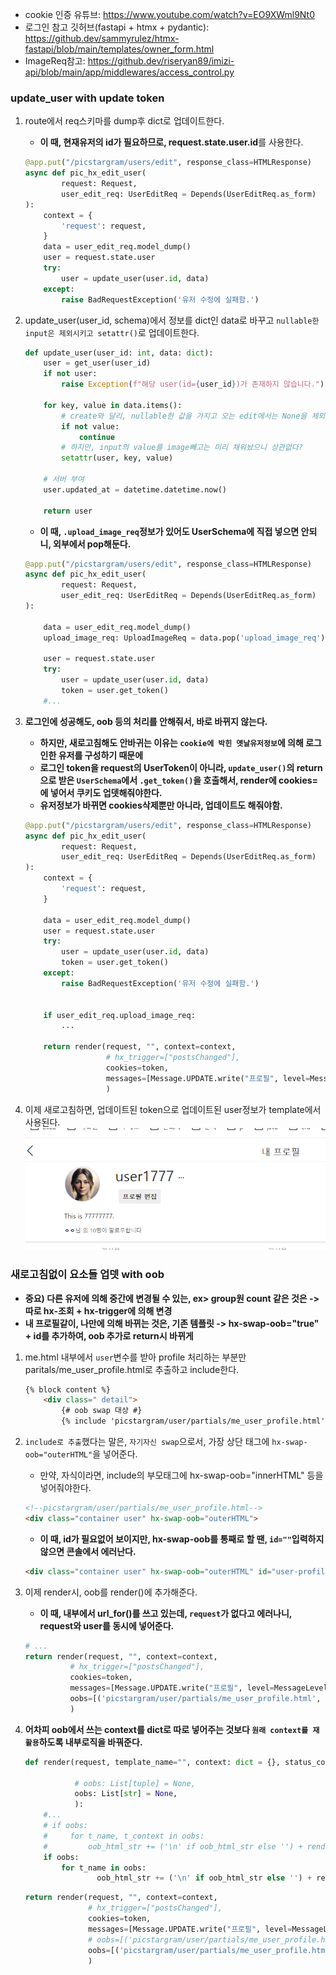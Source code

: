 - cookie 인증 유튜브: https://www.youtube.com/watch?v=EO9XWml9Nt0
- 로그인 참고 깃허브(fastapi + htmx + pydantic): https://github.dev/sammyrulez/htmx-fastapi/blob/main/templates/owner_form.html
- ImageReq참고: https://github.dev/riseryan89/imizi-api/blob/main/app/middlewares/access_control.py

### update_user with update token

1. route에서 req스키마를 dump후 dict로 업데이트한다.
    - **이 때, 현재유저의 id가 필요하므로, request.state.user.id**를 사용한다.
    ```python
    @app.put("/picstargram/users/edit", response_class=HTMLResponse)
    async def pic_hx_edit_user(
            request: Request,
            user_edit_req: UserEditReq = Depends(UserEditReq.as_form)
    ):
        context = {
            'request': request,
        }
        data = user_edit_req.model_dump()
        user = request.state.user
        try:
            user = update_user(user.id, data)
        except:
            raise BadRequestException('유저 수정에 실패함.')
    ```
2. update_user(user_id, schema)에서 정보를 dict인 data로 바꾸고 `nullable한 input은 제외시키고 setattr()`로 업데이트한다.
    ```python
    def update_user(user_id: int, data: dict):
        user = get_user(user_id)
        if not user:
            raise Exception(f"해당 user(id={user_id})가 존재하지 않습니다.")
    
        for key, value in data.items():
            # create와 달리, nullable한 값을 가지고 오는 edit에서는 None을 제외하고 수정한다.
            if not value:
                continue
            # 하지만, input의 value를 image빼고는 미리 채워놨으니 상관없다?
            setattr(user, key, value)
    
        # 서버 부여
        user.updated_at = datetime.datetime.now()
    
        return user
    ```
    - **이 때, `.upload_image_req`정보가 있어도 UserSchema에 직접 넣으면 안되니, 외부에서 pop해둔다.**
    ```python
    @app.put("/picstargram/users/edit", response_class=HTMLResponse)
    async def pic_hx_edit_user(
            request: Request,
            user_edit_req: UserEditReq = Depends(UserEditReq.as_form)
    ):
    
        data = user_edit_req.model_dump()
        upload_image_req: UploadImageReq = data.pop('upload_image_req')
        
        user = request.state.user
        try:
            user = update_user(user.id, data)
            token = user.get_token()
        #...
    ```

   
3. **로그인에 성공해도, oob 등의 처리를 안해줘서, 바로 바뀌지 않는다.**
    - **하지만, 새로고침해도 안바귀는 이유는 `cookie에 박힌 옛날유저정보`에 의해 로그인한 유저를 구성하기 때문에**
    - **로그인 token을  request의 UserToken이 아니라, `update_user()`의 return으로 받은 `UserSchema`에서 `.get_token()`을 호출해서, render에 cookies=에 넣어서 쿠키도 업뎃해줘야한다.**
    - **유저정보가 바뀌면 cookies삭제뿐만 아니라, 업데이트도 해줘야함.**
    ```python
    @app.put("/picstargram/users/edit", response_class=HTMLResponse)
    async def pic_hx_edit_user(
            request: Request,
            user_edit_req: UserEditReq = Depends(UserEditReq.as_form)
    ):
        context = {
            'request': request,
        }
    
        data = user_edit_req.model_dump()
        user = request.state.user
        try:
            user = update_user(user.id, data)
            token = user.get_token()
        except:
            raise BadRequestException('유저 수정에 실패함.')
    
    
        if user_edit_req.upload_image_req:
            ...
    
        return render(request, "", context=context,
                      # hx_trigger=["postsChanged"],
                      cookies=token,
                      messages=[Message.UPDATE.write("프로필", level=MessageLevel.INFO)]
                      )
    
    ```
   
4. 이제 새로고침하면, 업데이트된  token으로 업데이트된 user정보가 template에서 사용된다.
    ![img.png](../images/118.png)




### 새로고침없이 요소들 업뎃 with oob
- **중요) 다른 유저에 의해 중간에 변경될 수 있는, ex> group원 count 같은 것은 -> 따로 hx-조회  + hx-trigger에 의해 변경**
- **내 프로필같이, 나만에 의해 바뀌는 것은, 기존 템플릿 -> hx-swap-oob="true" + id를 추가하여, oob 추가로 return시 바뀌게**


1. me.html 내부에서 `user`변수를 받아 profile 처리하는 부분만 paritals/me_user_profile.html로 추출하고 include한다.
    ```html
    {% block content %}
        <div class=" detail">
            {# oob swap 대상 #}
            {% include 'picstargram/user/partials/me_user_profile.html' %}
    ```
   
2. `include로 추출`했다는 말은, `자기자신 swap`으로서, 가장 상단 태그에 `hx-swap-oob="outerHTML"`을 넣어준다.
    - 만약, 자식이라면, include의 부모태그에 hx-swap-oob="innerHTML" 등을 넣어줘야한다.
    ```html
    <!--picstargram/user/partials/me_user_profile.html-->
    <div class="container user" hx-swap-oob="outerHTML">
    ```
    - **이 때, id가 필요없어 보이지만, hx-swap-oob를 통째로 할 땐, `id=""`입력하지 않으면 콘솔에서 에러난다.**
    ```html
    <div class="container user" hx-swap-oob="outerHTML" id="user-profile" >
    ```
   

3. 이제 render시, oob를 render()에 추가해준다.
    - **이 때, 내부에서 url_for()를 쓰고 있는데, `request`가 없다고 에러나니, request와 user를 동시에 넣어준다.**
    ```python
    # ...
    return render(request, "", context=context,
              # hx_trigger=["postsChanged"],
              cookies=token,
              messages=[Message.UPDATE.write("프로필", level=MessageLevel.INFO)],
              oobs=[('picstargram/user/partials/me_user_profile.html', dict(request=request, user=user))],
              )
    ```
   

4. **어차피 oob에서 쓰는 context를 dict로 따로 넣어주는 것보다 `원래 context를 재활용`하도록 내부로직을 바꿔준다.**
    ```python
    def render(request, template_name="", context: dict = {}, status_code: int = 200,
    
               # oobs: List[tuple] = None,
               oobs: List[str] = None,
               ):
        #...
        # if oobs:
        #     for t_name, t_context in oobs:
        #         oob_html_str += ('\n' if oob_html_str else '') + render_oob(t_name, **t_context)
        if oobs:
            for t_name in oobs:
                    oob_html_str += ('\n' if oob_html_str else '') + render_oob(t_name, **ctx)
    ```
    ```python
    return render(request, "", context=context,
                  # hx_trigger=["postsChanged"],
                  cookies=token,
                  messages=[Message.UPDATE.write("프로필", level=MessageLevel.INFO)],
                  # oobs=[('picstargram/user/partials/me_user_profile.html', dict(request=request, user=user))],
                  oobs=[('picstargram/user/partials/me_user_profile.html')],
                  )
    
    ```
